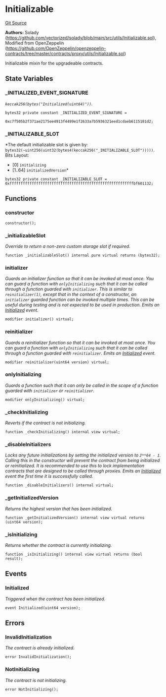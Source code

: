 # Initializable
[Git Source](https://github.com/VerisLabs/KAM/blob/e73c6a1672196804f5e06d5429d895045a4c6974/src/vendor/solady/utils/Initializable.sol)

**Authors:**
Solady (https://github.com/vectorized/solady/blob/main/src/utils/Initializable.sol), Modified from OpenZeppelin
(https://github.com/OpenZeppelin/openzeppelin-contracts/tree/master/contracts/proxy/utils/Initializable.sol)

Initializable mixin for the upgradeable contracts.


## State Variables
### _INITIALIZED_EVENT_SIGNATURE
*`keccak256(bytes("Initialized(uint64)"))`.*


```solidity
bytes32 private constant _INITIALIZED_EVENT_SIGNATURE =
    0xc7f505b2f371ae2175ee4913f4499e1f2633a7b5936321eed1cdaeb6115181d2;
```


### _INITIALIZABLE_SLOT
*The default initializable slot is given by:
`bytes32(~uint256(uint32(bytes4(keccak256("_INITIALIZABLE_SLOT")))))`.
Bits Layout:
- [0]     `initializing`
- [1..64] `initializedVersion`*


```solidity
bytes32 private constant _INITIALIZABLE_SLOT = 0xffffffffffffffffffffffffffffffffffffffffffffffffffffffffbf601132;
```


## Functions
### constructor


```solidity
constructor();
```

### _initializableSlot

*Override to return a non-zero custom storage slot if required.*


```solidity
function _initializableSlot() internal pure virtual returns (bytes32);
```

### initializer

*Guards an initializer function so that it can be invoked at most once.
You can guard a function with `onlyInitializing` such that it can be called
through a function guarded with `initializer`.
This is similar to `reinitializer(1)`, except that in the context of a constructor,
an `initializer` guarded function can be invoked multiple times.
This can be useful during testing and is not expected to be used in production.
Emits an [Initialized](/src/vendor/solady/utils/Initializable.sol/abstract.Initializable.md#initialized) event.*


```solidity
modifier initializer() virtual;
```

### reinitializer

*Guards a reinitializer function so that it can be invoked at most once.
You can guard a function with `onlyInitializing` such that it can be called
through a function guarded with `reinitializer`.
Emits an [Initialized](/src/vendor/solady/utils/Initializable.sol/abstract.Initializable.md#initialized) event.*


```solidity
modifier reinitializer(uint64 version) virtual;
```

### onlyInitializing

*Guards a function such that it can only be called in the scope
of a function guarded with `initializer` or `reinitializer`.*


```solidity
modifier onlyInitializing() virtual;
```

### _checkInitializing

*Reverts if the contract is not initializing.*


```solidity
function _checkInitializing() internal view virtual;
```

### _disableInitializers

*Locks any future initializations by setting the initialized version to `2**64 - 1`.
Calling this in the constructor will prevent the contract from being initialized
or reinitialized. It is recommended to use this to lock implementation contracts
that are designed to be called through proxies.
Emits an [Initialized](/src/vendor/solady/utils/Initializable.sol/abstract.Initializable.md#initialized) event the first time it is successfully called.*


```solidity
function _disableInitializers() internal virtual;
```

### _getInitializedVersion

*Returns the highest version that has been initialized.*


```solidity
function _getInitializedVersion() internal view virtual returns (uint64 version);
```

### _isInitializing

*Returns whether the contract is currently initializing.*


```solidity
function _isInitializing() internal view virtual returns (bool result);
```

## Events
### Initialized
*Triggered when the contract has been initialized.*


```solidity
event Initialized(uint64 version);
```

## Errors
### InvalidInitialization
*The contract is already initialized.*


```solidity
error InvalidInitialization();
```

### NotInitializing
*The contract is not initializing.*


```solidity
error NotInitializing();
```

